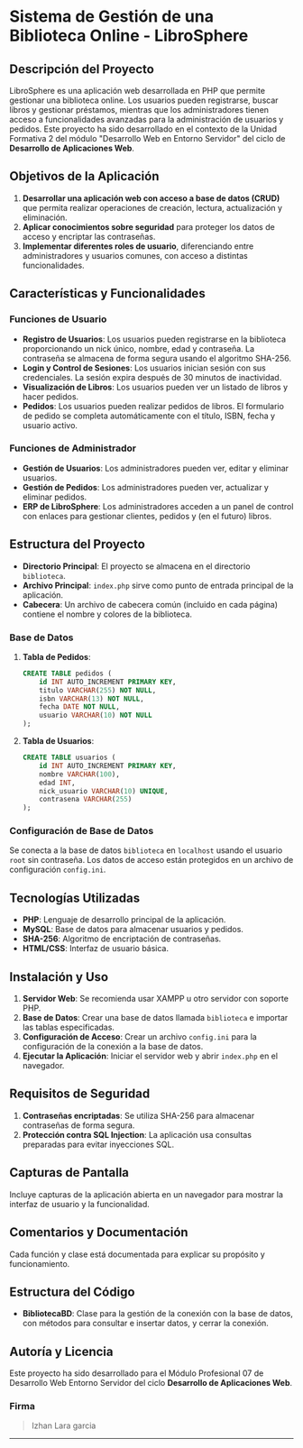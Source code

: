 # Sistema de Gestión de una Biblioteca Online - LibroSphere

## Descripción del Proyecto
LibroSphere es una aplicación web desarrollada en PHP que permite gestionar una biblioteca online. Los usuarios pueden registrarse, buscar libros y gestionar préstamos, mientras que los administradores tienen acceso a funcionalidades avanzadas para la administración de usuarios y pedidos. Este proyecto ha sido desarrollado en el contexto de la Unidad Formativa 2 del módulo "Desarrollo Web en Entorno Servidor" del ciclo de **Desarrollo de Aplicaciones Web**.

## Objetivos de la Aplicación
1. **Desarrollar una aplicación web con acceso a base de datos (CRUD)** que permita realizar operaciones de creación, lectura, actualización y eliminación.
2. **Aplicar conocimientos sobre seguridad** para proteger los datos de acceso y encriptar las contraseñas.
3. **Implementar diferentes roles de usuario**, diferenciando entre administradores y usuarios comunes, con acceso a distintas funcionalidades.

## Características y Funcionalidades
### Funciones de Usuario
- **Registro de Usuarios**: Los usuarios pueden registrarse en la biblioteca proporcionando un nick único, nombre, edad y contraseña. La contraseña se almacena de forma segura usando el algoritmo SHA-256.
- **Login y Control de Sesiones**: Los usuarios inician sesión con sus credenciales. La sesión expira después de 30 minutos de inactividad.
- **Visualización de Libros**: Los usuarios pueden ver un listado de libros y hacer pedidos.
- **Pedidos**: Los usuarios pueden realizar pedidos de libros. El formulario de pedido se completa automáticamente con el título, ISBN, fecha y usuario activo.

### Funciones de Administrador
- **Gestión de Usuarios**: Los administradores pueden ver, editar y eliminar usuarios.
- **Gestión de Pedidos**: Los administradores pueden ver, actualizar y eliminar pedidos.
- **ERP de LibroSphere**: Los administradores acceden a un panel de control con enlaces para gestionar clientes, pedidos y (en el futuro) libros.

## Estructura del Proyecto
- **Directorio Principal**: El proyecto se almacena en el directorio `biblioteca`.
- **Archivo Principal**: `index.php` sirve como punto de entrada principal de la aplicación.
- **Cabecera**: Un archivo de cabecera común (incluido en cada página) contiene el nombre y colores de la biblioteca.

### Base de Datos
1. **Tabla de Pedidos**:
   ```sql
   CREATE TABLE pedidos (
       id INT AUTO_INCREMENT PRIMARY KEY,
       titulo VARCHAR(255) NOT NULL,
       isbn VARCHAR(13) NOT NULL,
       fecha DATE NOT NULL,
       usuario VARCHAR(10) NOT NULL
   );
   ```
2. **Tabla de Usuarios**:
   ```sql
   CREATE TABLE usuarios (
       id INT AUTO_INCREMENT PRIMARY KEY,
       nombre VARCHAR(100),
       edad INT,
       nick_usuario VARCHAR(10) UNIQUE,
       contrasena VARCHAR(255)
   );
   ```

### Configuración de Base de Datos
Se conecta a la base de datos `biblioteca` en `localhost` usando el usuario `root` sin contraseña. Los datos de acceso están protegidos en un archivo de configuración `config.ini`.

## Tecnologías Utilizadas
- **PHP**: Lenguaje de desarrollo principal de la aplicación.
- **MySQL**: Base de datos para almacenar usuarios y pedidos.
- **SHA-256**: Algoritmo de encriptación de contraseñas.
- **HTML/CSS**: Interfaz de usuario básica.

## Instalación y Uso
1. **Servidor Web**: Se recomienda usar XAMPP u otro servidor con soporte PHP.
2. **Base de Datos**: Crear una base de datos llamada `biblioteca` e importar las tablas especificadas.
3. **Configuración de Acceso**: Crear un archivo `config.ini` para la configuración de la conexión a la base de datos.
4. **Ejecutar la Aplicación**: Iniciar el servidor web y abrir `index.php` en el navegador.

## Requisitos de Seguridad
1. **Contraseñas encriptadas**: Se utiliza SHA-256 para almacenar contraseñas de forma segura.
2. **Protección contra SQL Injection**: La aplicación usa consultas preparadas para evitar inyecciones SQL.

## Capturas de Pantalla
Incluye capturas de la aplicación abierta en un navegador para mostrar la interfaz de usuario y la funcionalidad.

## Comentarios y Documentación
Cada función y clase está documentada para explicar su propósito y funcionamiento. 

## Estructura del Código
- **BibliotecaBD**: Clase para la gestión de la conexión con la base de datos, con métodos para consultar e insertar datos, y cerrar la conexión.

## Autoría y Licencia
Este proyecto ha sido desarrollado para el Módulo Profesional 07 de Desarrollo Web Entorno Servidor del ciclo **Desarrollo de Aplicaciones Web**.

### Firma
> Izhan Lara garcia
---